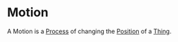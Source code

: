 # Motion

A Motion is a [Process](60062.md) of changing the [Position](10000044.md) of a [Thing](60009.md).